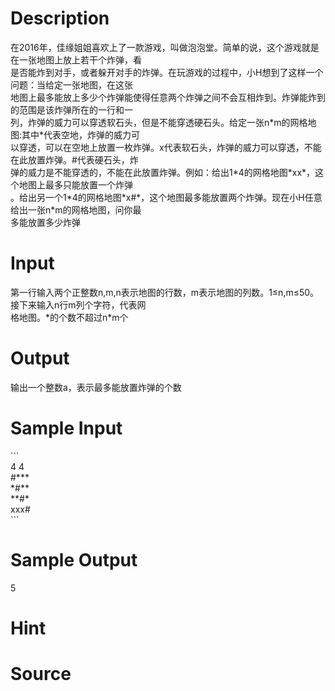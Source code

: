 
# Description

<div class="content"><div>
<div>在2016年，佳缘姐姐喜欢上了一款游戏，叫做泡泡堂。简单的说，这个游戏就是在一张地图上放上若干个炸弹，看</div>
<div>是否能炸到对手，或者躲开对手的炸弹。在玩游戏的过程中，小H想到了这样一个问题：当给定一张地图，在这张</div>
<div>地图上最多能放上多少个炸弹能使得任意两个炸弹之间不会互相炸到。炸弹能炸到的范围是该炸弹所在的一行和一</div>
<div>列，炸弹的威力可以穿透软石头，但是不能穿透硬石头。给定一张n*m的网格地图:其中*代表空地，炸弹的威力可</div>
<div>以穿透，可以在空地上放置一枚炸弹。x代表软石头，炸弹的威力可以穿透，不能在此放置炸弹。#代表硬石头，炸</div>
<div>弹的威力是不能穿透的，不能在此放置炸弹。例如：给出1*4的网格地图*xx*，这个地图上最多只能放置一个炸弹</div>
<div>。给出另一个1*4的网格地图*x#*，这个地图最多能放置两个炸弹。现在小H任意给出一张n*m的网格地图，问你最</div>
<div>多能放置多少炸弹</div>
</div></div>

# Input

<div class="content"><div>第一行输入两个正整数n,m,n表示地图的行数，m表示地图的列数。1≤n,m≤50。接下来输入n行m列个字符，代表网</div>
<div>格地图。*的个数不超过n*m个</div></div>

# Output

<div class="content"><p>输出一个整数a，表示最多能放置炸弹的个数</p></div>

# Sample Input

<div class="content"><span class="sampledata">```<br/>
4 4<br/>
#***<br/>
*#**<br/>
**#*<br/>
xxx#<br/>
```</span></div>

# Sample Output

<div class="content"><span class="sampledata">5</span></div>

# Hint

<div class="content"><p></p></div>

# Source

<div class="content"><p><a href="problemset.php?search="></a></p></div>

